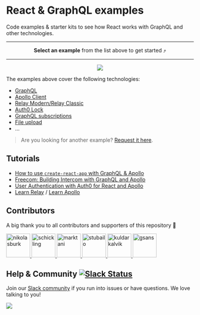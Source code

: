 # React & GraphQL examples

Code examples & starter kits to see how React works with GraphQL and other technologies.

<hr>

**<p align="center">Select an example** from the list above to get started ⤴️</p>

<hr>

<p align="center"><img src="http://imgur.com/G9mMBFT.png" /></p>

The examples above cover the following technologies:

* [GraphQL](http://graphql.org/)
* [Apollo Client](http://dev.apollodata.com/react/)
* [Relay Modern/Relay Classic](https://facebook.github.io/relay/)
* [Auth0 Lock](https://github.com/auth0/lock)
* [GraphQL subscriptions](https://www.graph.cool/docs/reference/simple-api/subscriptions-aip7oojeiv/)
* [File upload](https://www.graph.cool/docs/reference/file-handling/overview-eer4wiang0/)
* ...

> Are you looking for another example? [Request it here](https://github.com/graphcool-examples/react-graphql/issues/new).

## Tutorials

* [How to use `create-react-app` with GraphQL & Apollo](https://www.graph.cool/docs/tutorials/create-react-apps-with-apollo-client-aidae4aeg5/)
* [Freecom: Building Intercom with GraphQL and Apollo](https://www.graph.cool/docs/tutorials/freecom-overview-intercom-tutorial-e8a6ajt8ax/)
* [User Authentication with Auth0 for React and Apollo](https://www.graph.cool/docs/tutorials/react-apollo-auth0-pheiph4ooj/)
* [Learn Relay](https://www.learnrelay.org/) / [Learn Apollo](https://www.learnapollo.com/)

## Contributors

A big thank you to all contributors and supporters of this repository 💚 

<a href="https://github.com/nikolasburk/" target="_blank">
  <img src="https://github.com/nikolasburk.png?size=64" width="64" height="64" alt="nikolasburk">
</a>
<a href="https://github.com/schickling/" target="_blank">
  <img src="https://github.com/schickling.png?size=64" width="64" height="64" alt="schickling">
</a>
<a href="https://github.com/marktani/" target="_blank">
  <img src="https://github.com/marktani.png?size=64" width="64" height="64" alt="marktani">
</a>
<a href="https://github.com/stubailo/" target="_blank">
  <img src="https://github.com/stubailo.png?size=64" width="64" height="64" alt="stubailo">
</a>
<a href="https://github.com/kuldarkalvik/" target="_blank">
  <img src="https://github.com/kuldarkalvik.png?size=64" width="64" height="64" alt="kuldarkalvik">
</a>
<a href="https://github.com/gsans/" target="_blank">
  <img src="https://github.com/gsans.png?size=64" width="64" height="64" alt="gsans">
</a>


## Help & Community [![Slack Status](https://slack.graph.cool/badge.svg)](https://slack.graph.cool)

Join our [Slack community](http://slack.graph.cool/) if you run into issues or have questions. We love talking to you!

![](http://i.imgur.com/5RHR6Ku.png)
